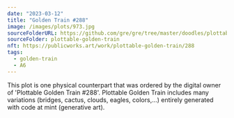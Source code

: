 ```yaml
---
date: "2023-03-12"
title: "Golden Train #288"
image: /images/plots/973.jpg
sourceFolderURL: https://github.com/gre/gre/tree/master/doodles/plottable-golden-train
sourceFolder: plottable-golden-train
nft: https://publicworks.art/work/plottable-golden-train/288
tags:
  - golden-train
  - A6
---
```


This plot is one physical counterpart that was ordered by the digital owner of 'Plottable Golden Train #288'. 
Plottable Golden Train includes many variations (bridges, cactus, clouds, eagles, colors,...) entirely generated with code at mint (generative art).
